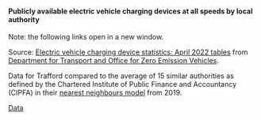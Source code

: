 #### Publicly available electric vehicle charging devices at all speeds by local authority

Note: the following links open in a new window.

Source: <a href="https://assets.publishing.service.gov.uk/government/uploads/system/uploads/attachment_data/file/1069013/electric-vehicle-charging-device-statistics-april-2022.ods" target="_blank">Electric vehicle charging device statistics: April 2022 tables</a> from <a href="https://www.gov.uk/government/statistics/electric-vehicle-charging-device-statistics-april-2022" target="_blank">Department for Transport and Office for Zero Emission Vehicles</a>.

Data for Trafford compared to the average of 15 similar authorities as defined by the Chartered Institute of Public Finance and Accountancy (CIPFA) in their <a href='https://www.cipfa.org/services/cipfastats/nearest-neighbour-model' target='_blank'>nearest neighbours model</a> from 2019.

<a href="https://www.trafforddatalab.io/corporate_plan/data/climate/electric_vehicle_charging_points.csv" aria-label="Download the data" class="downloadButton" target="_blank" download>Data <span class="fas fa-download"></span></a>
